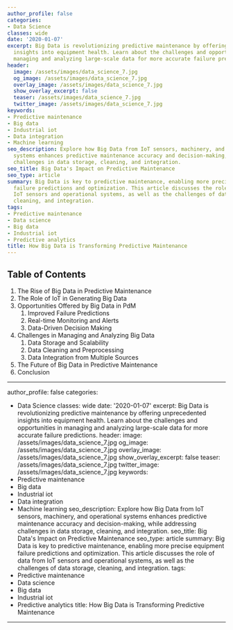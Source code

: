 ```yaml
---
author_profile: false
categories:
- Data Science
classes: wide
date: '2020-01-07'
excerpt: Big Data is revolutionizing predictive maintenance by offering unprecedented
  insights into equipment health. Learn about the challenges and opportunities in
  managing and analyzing large-scale data for more accurate failure predictions.
header:
  image: /assets/images/data_science_7.jpg
  og_image: /assets/images/data_science_7.jpg
  overlay_image: /assets/images/data_science_7.jpg
  show_overlay_excerpt: false
  teaser: /assets/images/data_science_7.jpg
  twitter_image: /assets/images/data_science_7.jpg
keywords:
- Predictive maintenance
- Big data
- Industrial iot
- Data integration
- Machine learning
seo_description: Explore how Big Data from IoT sensors, machinery, and operational
  systems enhances predictive maintenance accuracy and decision-making, while addressing
  challenges in data storage, cleaning, and integration.
seo_title: Big Data's Impact on Predictive Maintenance
seo_type: article
summary: Big Data is key to predictive maintenance, enabling more precise equipment
  failure predictions and optimization. This article discusses the role of data from
  IoT sensors and operational systems, as well as the challenges of data storage,
  cleaning, and integration.
tags:
- Predictive maintenance
- Data science
- Big data
- Industrial iot
- Predictive analytics
title: How Big Data is Transforming Predictive Maintenance
---
```


## Table of Contents

1. The Rise of Big Data in Predictive Maintenance
2. The Role of IoT in Generating Big Data
3. Opportunities Offered by Big Data in PdM
   1. Improved Failure Predictions
   2. Real-time Monitoring and Alerts
   3. Data-Driven Decision Making
4. Challenges in Managing and Analyzing Big Data
   1. Data Storage and Scalability
   2. Data Cleaning and Preprocessing
   3. Data Integration from Multiple Sources
5. The Future of Big Data in Predictive Maintenance
6. Conclusion

---
author_profile: false
categories:
- Data Science
classes: wide
date: '2020-01-07'
excerpt: Big Data is revolutionizing predictive maintenance by offering unprecedented
  insights into equipment health. Learn about the challenges and opportunities in
  managing and analyzing large-scale data for more accurate failure predictions.
header:
  image: /assets/images/data_science_7.jpg
  og_image: /assets/images/data_science_7.jpg
  overlay_image: /assets/images/data_science_7.jpg
  show_overlay_excerpt: false
  teaser: /assets/images/data_science_7.jpg
  twitter_image: /assets/images/data_science_7.jpg
keywords:
- Predictive maintenance
- Big data
- Industrial iot
- Data integration
- Machine learning
seo_description: Explore how Big Data from IoT sensors, machinery, and operational
  systems enhances predictive maintenance accuracy and decision-making, while addressing
  challenges in data storage, cleaning, and integration.
seo_title: Big Data's Impact on Predictive Maintenance
seo_type: article
summary: Big Data is key to predictive maintenance, enabling more precise equipment
  failure predictions and optimization. This article discusses the role of data from
  IoT sensors and operational systems, as well as the challenges of data storage,
  cleaning, and integration.
tags:
- Predictive maintenance
- Data science
- Big data
- Industrial iot
- Predictive analytics
title: How Big Data is Transforming Predictive Maintenance
---
